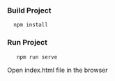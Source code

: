 ### Build Project
```
  npm install
```

### Run Project
```
   npm run serve
```
Open index.html file in the browser
